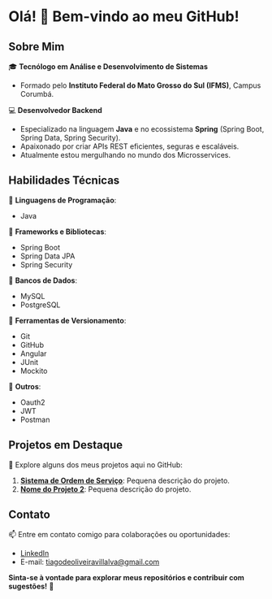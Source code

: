 # Olá! 👋 Bem-vindo ao meu GitHub!  

## Sobre Mim  
🎓 **Tecnólogo em Análise e Desenvolvimento de Sistemas**  
- Formado pelo **Instituto Federal do Mato Grosso do Sul (IFMS)**, Campus Corumbá.  

💻 **Desenvolvedor Backend**  
- Especializado na linguagem **Java** e no ecossistema **Spring** (Spring Boot, Spring Data, Spring Security).  
- Apaixonado por criar APIs REST eficientes, seguras e escaláveis.
- Atualmente estou mergulhando no mundo dos Microsservices.

## Habilidades Técnicas  
🔹 **Linguagens de Programação**:  
- Java  

🔹 **Frameworks e Bibliotecas**:  
- Spring Boot  
- Spring Data JPA  
- Spring Security  

🔹 **Bancos de Dados**:  
- MySQL  
- PostgreSQL  

🔹 **Ferramentas de Versionamento**:  
- Git  
- GitHub
- Angular
- JUnit
- Mockito

🔹 **Outros**:  
- Oauth2
- JWT
- Postman

## Projetos em Destaque  
🔗 Explore alguns dos meus projetos aqui no GitHub:  
1. **[Sistema de Ordem de Serviço](link_projeto)**: Pequena descrição do projeto.  
2. **[Nome do Projeto 2](link_projeto)**: Pequena descrição do projeto. 

## Contato  
📫 Entre em contato comigo para colaborações ou oportunidades:  
- [LinkedIn](https://www.linkedin.com/in/tiago-oliveira-java/)  
- E-mail: tiagodeoliveiravillalva@gmail.com

**Sinta-se à vontade para explorar meus repositórios e contribuir com sugestões!** 🚀  
